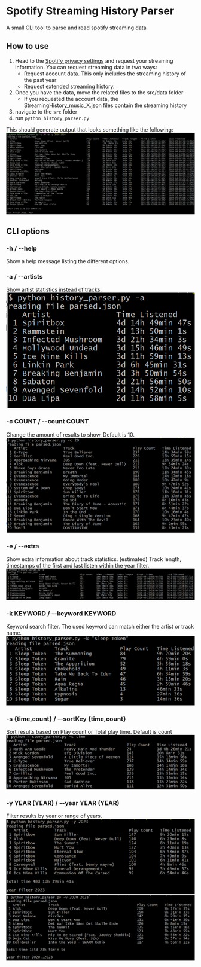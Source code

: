 # Spotify Streaming History Parser

A small CLI tool to parse and read spotify streaming data

## How to use

1. Head to the [Spotify privacy settings](https://www.spotify.com/en/account/privacy/) and request your streaming information. You can request streaming data in two ways:
    - Request account data. This only includes the streaming history of the past year
    - Request extended streaming history.
2. Once you have the data, move the related files to the src/data folder
    - If you requested the account data, the StreamingHistory_music_X.json files contain the streaming history
3. navigate to the ```src``` folder
4. run ```python history_parser.py```

This should generate output that looks something like the following:
![Output example](img/example.png)

## CLI options
### -h / --help
Show a help message listing the different options.

### -a / --artists
Show artist statistics instead of tracks.
![Artist data example](img/artists.png)

### -c COUNT / --count COUNT
Change the amount of results to show. Default is 10.
![Count example](img/count.png)

### -e / --extra
Show extra information about track statistics. (estimated) Track length, timestamps of the first and last listen within the year filter.
![Extra example](img/extra.png)

###  -k KEYWORD / --keyword KEYWORD
Keyword search filter. The used keyword can match either the artist or track name.
![Keyword example](img/keyword.png)

### -s {time,count} / --sortKey {time,count}
Sort results based on Play count or Total play time. Default is count
![Sort example](img/sort.png)

###  -y YEAR (YEAR) / --year YEAR (YEAR)
Filter results by year or range of years.
![Year example](img/year.png)
![Year range example](img/year_range.png)
